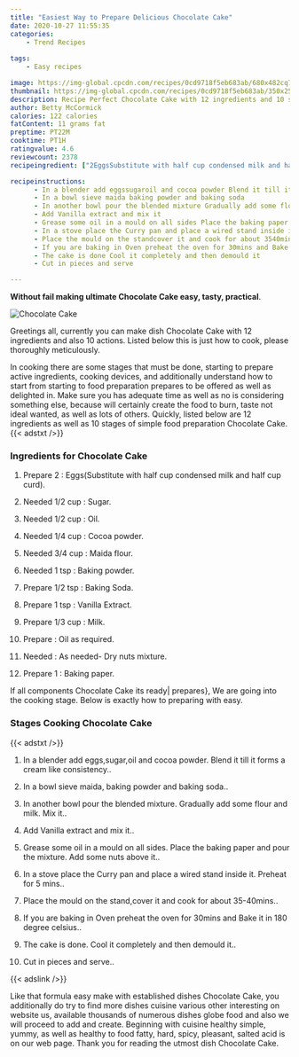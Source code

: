 ```yaml
---
title: "Easiest Way to Prepare Delicious Chocolate Cake"
date: 2020-10-27 11:55:35
categories:
    - Trend Recipes
    
tags:
    - Easy recipes

image: https://img-global.cpcdn.com/recipes/0cd9718f5eb683ab/680x482cq70/chocolate-cake-recipe-main-photo.jpg
thumbnail: https://img-global.cpcdn.com/recipes/0cd9718f5eb683ab/350x250cq70/chocolate-cake-recipe-main-photo.jpg
description: Recipe Perfect Chocolate Cake with 12 ingredients and 10 stages of easy cooking.
author: Betty McCormick
calories: 122 calories
fatContent: 11 grams fat
preptime: PT22M
cooktime: PT1H
ratingvalue: 4.6
reviewcount: 2378
recipeingredient: ["2EggsSubstitute with half cup condensed milk and half cup curd", "1/2 cupSugar", "1/2 cupOil", "1/4 cupCocoa powder", "3/4 cupMaida flour", "1 tspBaking powder", "1/2 tspBaking Soda", "1 tspVanilla Extract", "1/3 cupMilk", "Oil as required", "As needed Dry nuts mixture", "1Baking paper"]

recipeinstructions: 
      - In a blender add eggssugaroil and cocoa powder Blend it till it forms a cream like consistency 
      - In a bowl sieve maida baking powder and baking soda 
      - In another bowl pour the blended mixture Gradually add some flour and milk Mix it 
      - Add Vanilla extract and mix it 
      - Grease some oil in a mould on all sides Place the baking paper and pour the mixture Add some nuts above it 
      - In a stove place the Curry pan and place a wired stand inside it Preheat for 5 mins 
      - Place the mould on the standcover it and cook for about 3540mins 
      - If you are baking in Oven preheat the oven for 30mins and Bake it in 180 degree celsius 
      - The cake is done Cool it completely and then demould it 
      - Cut in pieces and serve

---
```




**Without fail making ultimate Chocolate Cake easy, tasty, practical**. 


![Chocolate Cake](https://img-global.cpcdn.com/recipes/0cd9718f5eb683ab/680x482cq70/chocolate-cake-recipe-main-photo.jpg "Chocolate Cake")




Greetings all, currently you can make dish Chocolate Cake with 12 ingredients and also 10 actions. Listed below this is just how to cook, please thoroughly meticulously.

In cooking there are some stages that must be done, starting to prepare active ingredients, cooking devices, and additionally understand how to start from starting to food preparation prepares to be offered as well as delighted in. Make sure you has adequate time as well as no is considering something else, because will certainly create the food to burn, taste not ideal wanted, as well as lots of others. Quickly, listed below are 12 ingredients as well as 10 stages of simple food preparation Chocolate Cake.
{{< adstxt />}}

### Ingredients for Chocolate Cake


1. Prepare 2 : Eggs(Substitute with half cup condensed milk and half cup curd).

1. Needed 1/2 cup : Sugar.

1. Needed 1/2 cup : Oil.

1. Needed 1/4 cup : Cocoa powder.

1. Needed 3/4 cup : Maida flour.

1. Needed 1 tsp : Baking powder.

1. Prepare 1/2 tsp : Baking Soda.

1. Prepare 1 tsp : Vanilla Extract.

1. Prepare 1/3 cup : Milk.

1. Prepare  : Oil as required.

1. Needed  : As needed- Dry nuts mixture.

1. Prepare 1 : Baking paper.



If all components Chocolate Cake its ready| prepares}, We are going into the cooking stage. Below is exactly how to preparing with easy.

### Stages Cooking Chocolate Cake

{{< adstxt />}}


1. In a blender add eggs,sugar,oil and cocoa powder. Blend it till it forms a cream like consistency..



1. In a bowl sieve maida, baking powder and baking soda..



1. In another bowl pour the blended mixture. Gradually add some flour and milk. Mix it..



1. Add Vanilla extract and mix it..



1. Grease some oil in a mould on all sides. Place the baking paper and pour the mixture. Add some nuts above it..



1. In a stove place the Curry pan and place a wired stand inside it. Preheat for 5 mins..



1. Place the mould on the stand,cover it and cook for about 35-40mins..



1. If you are baking in Oven preheat the oven for 30mins and Bake it in 180 degree celsius..



1. The cake is done. Cool it completely and then demould it..



1. Cut in pieces and serve..





{{< adslink />}}

Like that formula easy make with established dishes Chocolate Cake, you additionally do try to find more dishes cuisine various other interesting on website us, available thousands of numerous dishes globe food and also we will proceed to add and create. Beginning with cuisine healthy simple, yummy, as well as healthy to food fatty, hard, spicy, pleasant, salted acid is on our web page. Thank you for reading the utmost dish Chocolate Cake.
